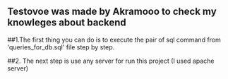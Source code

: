 ## Testovoe was made by Akramooo to check my knowleges about backend

##1.The first thing you can do is to execute the pair of sql command from 'queries_for_db.sql' file step by step.

##2. The next step is use any server for run this project (I used apache server) 
